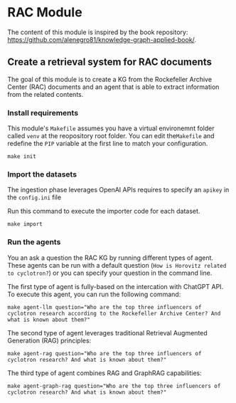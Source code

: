 # RAC Module
The content of this module is inspired by the book repository: https://github.com/alenegro81/knowledge-graph-applied-book/.

## Create a retrieval system for RAC documents
The goal of this module is to create a KG from the Rockefeller Archive Center (RAC) documents and an agent that is able to extract information from the related contents.

### Install requirements
This module's `Makefile` assumes you have a virtual environemnt folder called `venv` 
at the reopository root folder. You can edit the`Makefile` and redefine the `PIP` variable
at the first line to match your configuration.
```shell
make init
```

### Import the datasets
The ingestion phase leverages OpenAI APIs requires to specify an `apikey` in the `config.ini` file

Run this command to execute the importer code for each dataset.
```shell
make import
```

### Run the agents
You an ask a question the RAC KG by running different types of agent. These agents can be run with a default question (`How is Horovitz related to cyclotron?`) or you can specify your question in the command line.

The first type of agent is fully-based on the intercation with ChatGPT API. To execute this agent, you can run the following command:
```shell
make agent-llm question="Who are the top three influencers of cyclotron research according to the Rockefeller Archive Center? And what is known about them?"
```

The second type of agent leverages traditional Retrieval Augmented Generation (RAG) principles:
```shell
make agent-rag question="Who are the top three influencers of cyclotron research? And what is known about them?"
```

The third type of agent combines RAG and GraphRAG capabilities:
```shell
make agent-graph-rag question="Who are the top three influencers of cyclotron research? And what is known about them?"
```
